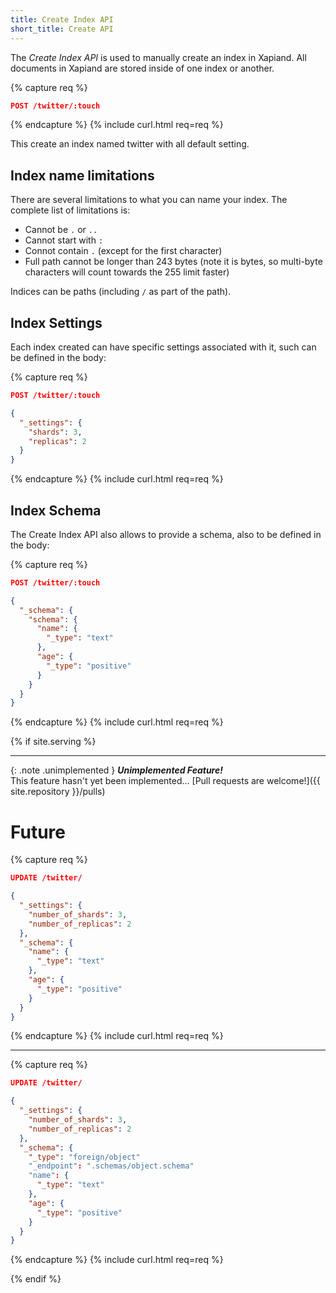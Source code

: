```yaml
---
title: Create Index API
short_title: Create API
---
```


The _Create Index API_ is used to manually create an index in Xapiand. All
documents in Xapiand are stored inside of one index or another.

{% capture req %}

```json
POST /twitter/:touch
```
{% endcapture %}
{% include curl.html req=req %}

This create an index named twitter with all default setting.


## Index name limitations

There are several limitations to what you can name your index. The complete
list of limitations is:

- Cannot be `.` or `..`
- Cannot start with `:`
- Connot contain `.` (except for the first character)
- Full path cannot be longer than 243 bytes (note it is bytes, so multi-byte
  characters will count towards the 255 limit faster)

Indices can be paths (including `/` as part of the path).


## Index Settings

Each index created can have specific settings associated with it, such can be
defined in the body:

{% capture req %}

```json
POST /twitter/:touch

{
  "_settings": {
    "shards": 3,
    "replicas": 2
  }
}
```
{% endcapture %}
{% include curl.html req=req %}


## Index Schema

The Create Index API also allows to provide a schema, also to be defined in the
body:

{% capture req %}

```json
POST /twitter/:touch

{
  "_schema": {
    "schema": {
      "name": {
        "_type": "text"
      },
      "age": {
        "_type": "positive"
      }
    }
  }
}
```
{% endcapture %}
{% include curl.html req=req %}




{% if site.serving %}

---

{: .note .unimplemented }
**_Unimplemented Feature!_**<br>
This feature hasn't yet been implemented...
[Pull requests are welcome!]({{ site.repository }}/pulls)

# Future

{% capture req %}

```json
UPDATE /twitter/

{
  "_settings": {
    "number_of_shards": 3,
    "number_of_replicas": 2
  },
  "_schema": {
    "name": {
      "_type": "text"
    },
    "age": {
      "_type": "positive"
    }
  }
}
```
{% endcapture %}
{% include curl.html req=req %}

---

{% capture req %}

```json
UPDATE /twitter/

{
  "_settings": {
    "number_of_shards": 3,
    "number_of_replicas": 2
  },
  "_schema": {
    "_type": "foreign/object"
    "_endpoint": ".schemas/object.schema"
    "name": {
      "_type": "text"
    },
    "age": {
      "_type": "positive"
    }
  }
}
```
{% endcapture %}
{% include curl.html req=req %}

{% endif %}
